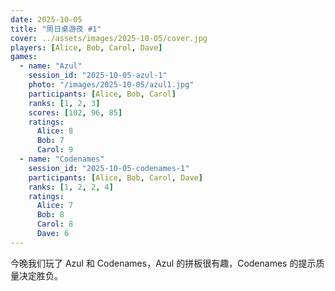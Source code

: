 ```yaml
---
date: 2025-10-05
title: "周日桌游夜 #1"
cover: ../assets/images/2025-10-05/cover.jpg
players: [Alice, Bob, Carol, Dave]
games:
  - name: "Azul"
    session_id: "2025-10-05-azul-1"
    photo: "/images/2025-10-05/azul1.jpg"
    participants: [Alice, Bob, Carol]
    ranks: [1, 2, 3]
    scores: [102, 96, 85]
    ratings:
      Alice: 8
      Bob: 7
      Carol: 9
  - name: "Codenames"
    session_id: "2025-10-05-codenames-1"
    participants: [Alice, Bob, Carol, Dave]
    ranks: [1, 2, 2, 4]
    ratings:
      Alice: 7
      Bob: 8
      Carol: 8
      Dave: 6
---
```

今晚我们玩了 Azul 和 Codenames，Azul 的拼板很有趣，Codenames 的提示质量决定胜负。

